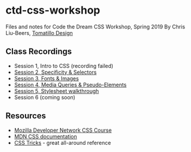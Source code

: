 # ctd-css-workshop
Files and notes for Code the Dream CSS Workshop, Spring 2019
By Chris Liu-Beers, [Tomatillo Design](http://www.tomatillodesign.com/)

## Class Recordings
- Session 1, Intro to CSS (recording failed)
- [Session 2, Specificity & Selectors](https://www.youtube.com/watch?v=lPVbsUiNn24)
- [Session 3, Fonts & Images](https://www.youtube.com/watch?v=D0luLTyw6ZY)
- [Session 4, Media Queries & Pseudo-Elements](https://www.youtube.com/watch?v=jfvi0z_agx8)
- [Session 5, Stylesheet walkthrough](https://www.youtube.com/watch?v=0-vy5SJLJKc)
- Session 6 (coming soon)

## Resources
- [Mozilla Developer Network CSS Course](https://developer.mozilla.org/en-US/docs/Learn/CSS/Introduction_to_CSS)
- [MDN CSS documentation](https://developer.mozilla.org/en-US/docs/Web/CSS/Reference)
- [CSS Tricks](https://css-tricks.com/) - great all-around reference
